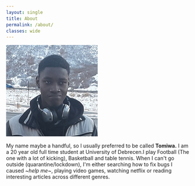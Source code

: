 ```yaml
---
layout: single
title: About
permalink: /about/
classes: wide
---
```

<img src="/assets/images/Photo1.jpg" alt="Photo of myself"> <!--style="display: block; margin-left: auto; margin-right: auto; width: 50%"-->
<!--Need to add photo to this page-->
<p>My name maybe a handful, so I usually preferred to be called <strong>Tomiwa.</strong> I am a 20 year old full time student at University of Debrecen.I play Football (The one with a lot of kicking), Basketball and table tennis. When I can't go outside (quarantine/lockdown), I'm either searching how to fix bugs I caused <em>~help me~</em>, playing video games, watching netflix or reading interesting articles across different genres.</p>
<!--<p>Write Age, hobbies, goals, likes, etc.</p>-->
<!--Need to revisit this when I'm [damn you] with guidelines from that one website-->
<!--Maybe look to make that photo blend into the page a bit betterlll-->